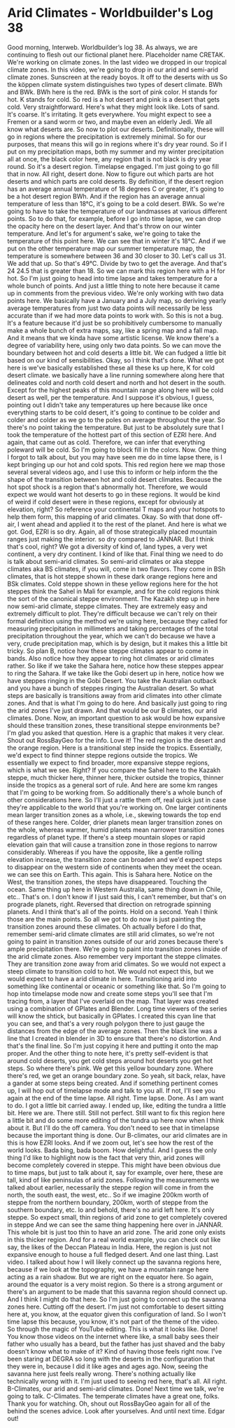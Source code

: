 # Arid Climates - Worldbuilder's Log 38

Good morning, Interweb.
Worldbuilder’s log 38.
As always, we are continuing to
flesh out our fictional planet here.
Placeholder name CRETAK.
We're working on climate zones.
In the last video we dropped
in our tropical climate zones.
In this video,
we're going to drop in our arid
and semi-arid climate zones.
Sunscreen at the ready boyos.
It off to the deserts with us
So the köppen climate system
distinguishes
two types of desert climate.
BWh and BWk.
BWh here is the red.
BWk is the sort of pink color.
H stands for hot. K stands for cold.
So red is a hot desert
and pink is a desert that gets cold.
Very straightforward.
Here's what they might look like.
Lots of sand. It's
coarse. It's irritating.
It gets everywhere.
You might expect to see a Fremen
or a sand worm or two,
and maybe even an elderly Jedi.
We all know what deserts are.
So now to plot our deserts.
Definitionally,
these will go in regions
where the precipitation
is extremely minimal.
So for our purposes,
that means this will go in regions
where it's dry year round.
So if I put on my precipitation maps,
both my summer
and my winter precipitation
all at once, the black color here,
any region
that is not black is dry year round.
So it's a desert region.
Timelapse engaged.
I'm just going to go fill
that in now.
All right, desert done.
Now to figure out
which parts are hot deserts
and which parts are cold deserts.
By definition, if the desert region
has an average annual temperature
of 18 degrees C or greater, it's
going to be a hot desert region BWh.
And if the region has an average
annual temperature of less than 18°C,
it's going to be a cold desert. BWk.
So we're going to have to take
the temperature of our landmasses
at various different points.
So to do that, for example,
before I go into time lapse,
we can drop the opacity here
on the desert layer.
And that's throw
on our winter temperature.
And let's for argument's sake,
we're going to take the temperature
of this point here.
We can see that in winter it's 18°C.
And if we put on
the other temperature map
our summer temperature map,
the temperature is somewhere
between 36 and 30 closer to 30.
Let's call us 31.
We add that up.
So that's 49°C.
Divide by two to get the average.
And that's 24 24.5
that is greater than 18.
So we can mark this region here
with a H for hot.
So I'm just going to head into time
lapse
and takes temperature
for a whole bunch of points.
And just a little thing to note here
because it came up in comments
from the previous video.
We're only working
with two data points here.
We basically have a January
and a July map,
so deriving yearly average
temperatures from just two data
points will necessarily be less
accurate than if we had more data
points to work with.
So this is not a bug.
It's a feature because it'd
just be so prohibitively cumbersome
to manually make a whole bunch
of extra maps, say,
like a spring map and a fall map.
And it means that we kinda
have some artistic license.
We know there's a degree
of variability here,
using only two data points.
So we can move the boundary between
hot and cold deserts a little bit.
We can fudged a little bit
based on our kind of sensibilities.
Okay, so I think that's done.
What we got here
is we've basically established these
all these ks up here, K for cold
desert climate.
we basically have a line running
somewhere along here that delineates
cold and north cold desert and north
and hot desert in the south.
Except for the highest peaks
of this mountain range along here
will be cold desert as well, per
the temperature.
And I suppose it's obvious,
I guess, pointing out
I didn't take any temperatures
up here because like once
everything starts to be cold desert,
it's going to continue to be colder
and colder and colder
as we go to the poles on average
throughout the year.
So there's no point
taking the temperature.
But just to be absolutely sure
that I took
the temperature of the hottest part
of this section of EZRI here.
And again, that came out as cold.
Therefore, we can infer that
everything poleward will be cold.
So I'm going to block
fill in the colors. Now.
One thing I forgot to talk about,
but you may have seen me
do in time lapse there, is I kept
bringing up our hot and cold spots.
This red region here
we map those several several videos
ago, and I use this to inform
or help inform the
the shape of the transition
between hot and cold desert climates.
Because the hot spot shock
is a region that's abnormally hot.
Therefore, we would expect
we would want hot deserts to go
in these regions.
It would be kind of weird
if cold desert were in these regions,
except for obviously at elevation,
right?
So reference your continental T maps
and your hotspots
to help them form,
this mapping of arid climates.
Okay.
So with that done
off-air, I went ahead and applied it
to the rest of the planet.
And here is what we got.
God, EZRI is so dry.
Again,
all of those strategically placed
mountain ranges
just making the interior.
so dry compared to JANNAR.
But I think that's cool, right?
We got a diversity of kind of,
land types, a very wet continent,
a very dry continent.
I kind of like that.
Final thing we need to
do is talk about semi-arid climates.
So semi-arid climates or aka
steppe climates
aka BS climates,
if you will, come in two flavors.
They come in BSh climates,
that is hot steppe
shown in these dark
orange regions here and BSk climates.
Cold steppe
shown in these yellow regions here
for the hot steppes
think the Sahel in Mali for example,
and for the cold regions
think the sort of
the canonical steppe environment.
The Kazakh step up in here now
semi-arid climate, steppe climates.
They are extremely easy
and extremely difficult to plot.
They're difficult because we can't
rely on their formal definition
using the method we're using here,
because they called
for measuring precipitation
in millimeters and taking percentages
of the total precipitation
throughout the year,
which we can't do because we have
a very, crude precipitation map,
which is by design, but it makes this
a little bit tricky.
So plan B, notice how these steppe
climates appear to come in bands.
Also notice how they appear to ring
hot climates or arid climates rather.
So like if we take the Sahara
here, notice
how these steppes appear
to ring the Sahara.
If we take
like the Gobi desert up in here,
notice how we have steppes
ringing in the Gobi Desert.
You take the Australian outback
and you have a bunch of steppes
ringing the Australian desert.
So what steps are basically
is transitions
away from arid climates
into other climate zones.
And that is what I'm going
to do here.
And basically just going to ring
the arid zones I've just drawn.
And that would be our B climates,
our arid climates.
Done.
Now, an important question to ask
would be how expansive should these
transition zones, these transitional
steppe environments be?
I'm glad you asked that question.
Here is a graphic
that makes it very clear.
Shout out RossBayGeo for the info.
Love it!
The red region is the desert
and the orange region.
Here is a transitional step
inside the tropics.
Essentially, we'd expect
to find thinner steppe regions
outside the tropics.
We essentially we expect
to find broader, more expansive
steppe regions, which is what we see.
Right?
If you compare the Sahel here
to the Kazakh steppe, much thicker
here, thinner here, thicker
outside the tropics, thinner
inside the tropics
as a general sort of rule.
And here are some km ranges
that I'm going to be working from.
So additionally there's a whole bunch
of other considerations here.
So I'll just a rattle
them off, real quick
just in case they're applicable
to the world that you're working on.
One larger continents
mean larger transition zones
as a whole, i.e., skewing towards
the top end of these ranges here.
Colder, drier planets mean larger
transition zones on the whole,
whereas warmer, humid planets
mean narrower transition zones
regardless of planet type.
If there's a steep mountain slopes
or rapid elevation gain
that will cause a transition zone
in those regions to narrow
considerably.
Whereas if you have the opposite,
like a gentle rolling elevation
increase, the transition zone
can broaden and we'd expect steps
to disappear on the western side of
continents when they meet the ocean.
we can see this on Earth.
This again.
This is Sahara here.
Notice on the West, the transition
zones, the steps have disappeared.
Touching the ocean.
Same thing up here in Western
Australia,
same thing down in Chile, etc..
That's on.
I don't know if I just said this,
I can't remember,
but that's on prograde
planets, right.
Reversed that direction on retrograde
spinning planets.
And I think that's all of the points.
Hold on a second.
Yeah I think those
are the main points.
So all we got to do now
is just painting
the transition zones
around these climates.
Oh actually before I do that,
remember semi-arid climate
climates are still arid climates,
so we're not going to paint
in transition zones
outside of our arid zones
because there's ample precipitation
there.
We're going to paint into transition
zones inside of the arid
climate zones.
Also remember very important
the steppe climates.
They are transition
zone away from arid climates.
So we would not expect
a steep climate
to transition cold to hot.
We would not expect this,
but we would expect
to have a arid climate in here.
Transitioning arid
into something like continental
or oceanic or something like that.
So I'm going to hop
into timelapse mode now and create
some steps you'll see that
I'm tracing from, a layer
that I've overlaid on the map.
That layer was created using
a combination of GPlates and Blender.
Long time viewers of the series
will know the shtick,
but basically in GPlates.
I created this
cyan line that you can see,
and that's a very rough polygon
there to just gauge the distances
from the edge of the average zones.
Then the black line was a line
that I created in blender in 3D
to ensure that there's no distortion.
And that's the final line.
So I'm just copying it here
and putting it onto the map proper.
And the other thing to note here,
it's pretty self-evident
is that around cold deserts,
you get cold steps
around hot deserts you get hot steps.
So where there's pink.
We get this yellow boundary zone.
Where there's red,
we get an orange boundary zone.
So yeah, sit back, relax, have a
gander at some steps being created.
And if something pertinent comes up,
I will hop out of timelapse mode
and talk to you all.
If not, I'll see you again
at the end of the time lapse.
All right.
Time lapse. Done. As I am
want to do.
I got a little bit carried away.
I ended up, like, editing the tundra
a little bit.
Here we are. There still.
Still not perfect.
Still want to fix this region here
a little bit and do some more editing
of the tundra up here
now when I think about it.
But I'll do the off camera.
You don't need to see that
in timelapse
because the important thing is done.
Our B-climates, our arid climates are
in this is how EZRI looks.
And if we zoom out, let's
see how the rest of the world looks.
Bada bing, bada boom.
How delightful.
And I guess the only thing
I'd like to highlight
now is the fact that very thin,
arid zones will become
completely covered in steppe.
This might have been obvious
due to time maps,
but just to talk about it,
say for example, over here,
these are tall, kind of like
peninsulas of arid zones.
Following the measurements
we talked about earlier,
necessarily
the steppe region will come in
from the north,
the south east, the west, etc..
So if we imagine 200km worth
of steppe from the northern boundary,
200km, worth of steppe
from the southern boundary, etc.
lo and behold, there's no arid left
here.
It's only steppe.
So expect
small, thin regions of arid zone
to get completely covered in steppe
And we can see the same thing
happening here over in JANNAR.
This whole bit is just too thin
to have an arid zone.
The arid zone
only exists in this thicker region.
And for a real world example,
you can check out like say,
the likes of the Deccan Plateau
in India.
Here,
the region is just not expansive
enough
to house a full fledged desert.
And one last thing.
Last video.
I talked about
how I will likely connect up
the savanna regions here,
because if we look at the topography,
we have a mountain range here
acting as a rain shadow.
But we are right on the equator here.
So again, around
the equator is a very moist region.
So there is a strong argument
or there's an argument to be made
that this savanna region
should connect up.
And I think I might do that here.
So I'm just going to connect up
the savanna zones here.
Cutting off the desert.
I'm just not comfortable to desert
sitting here at,
you know, at the equator
given this configuration of land.
So I won't time lapse this because,
you know, it's
not part of the theme of the video.
So through the magic of YouTube
editing.
This is what it looks like.
Done!
You know those videos on the internet
where like, a small baby sees
their father who usually has a beard,
but the father has just shaved
and the baby doesn't
know what to make of it?
Kind of having those feels right now.
I've been staring at DEGRA so long
with the deserts in the configuration
that they were in, because I did it
like ages and ages ago.
Now, seeing the savanna here
just feels really wrong.
There's nothing actually like
technically wrong with it.
I'm just used to
seeing red here, that's all.
All right.
B-Climates, our arid and semi-arid
climates.
Done!
Next time we talk,
we're going to talk. C-Climates.
The temperate climates
have a great one, folks.
Thank you for watching.
Oh, shout out RossBayGeo again for
all of the behind the scenes advice.
Look after yourselves.
And until next time.
Edgar out!